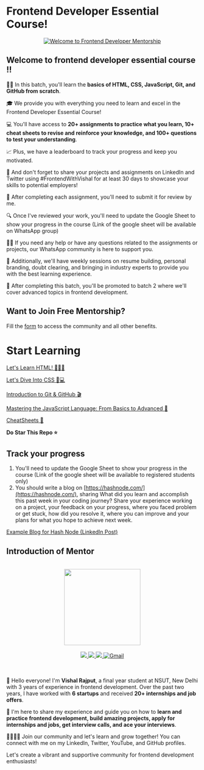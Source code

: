 # Frontend Developer Essential Course!
<p align="center">
  <a href="https://www.youtube.com/watch?v=tI7R7YG4jEY"><img src="https://img.youtube.com/vi/tI7R7YG4jEY/0.jpg" alt="Welcome to Frontend Developer Mentorship" /></a>
</p>

## Welcome to frontend developer essential course !!

👨‍💻 In this batch, you'll learn the **basics of HTML, CSS, JavaScript, Git, and GitHub from scratch**.

🎓 We provide you with everything you need to learn and excel in the Frontend Developer Essential Course!

💻 You'll have access to **20+ assignments to practice what you learn, 10+ cheat sheets to revise and reinforce your knowledge, and 
100+ questions to test your understanding**.

📈 Plus, we have a leaderboard to track your progress and keep you motivated.

🚀 And don't forget to share your projects and assignments on LinkedIn and Twitter using #FrontendWithVishal for at least 30 days to 
showcase your skills to potential employers!

📝 After completing each assignment, you'll need to submit it for review by me.

🔍 Once I've reviewed your work, you'll need to update the Google Sheet to show your progress in the course (Link of the google 
sheet will be available on WhatsApp group)

🙋‍♀️ If you need any help or have any questions related to the assignments or projects, our WhatsApp community is here to support you.

🤝 Additionally, we'll have weekly sessions on resume building, personal branding, doubt clearing, and bringing in industry experts 
to provide you with the best learning experience.

🌟 After completing this batch, you'll be promoted to batch 2 where we'll cover advanced topics in frontend development.


## Want to Join Free Mentorship?

Fill the [form](https://forms.gle/ZXecoHGbGgeNk6V99) to access the community and all other benefits.

# Start Learning

[Let's Learn HTML! 📝👨‍💻](https://github.com/Vishal-raj-1/Frontend-Development-Essentials/blob/main/Course%20Curriculum/HTML.md)

[Let's Dive Into CSS 🎨💻 ](https://github.com/Vishal-raj-1/Frontend-Development-Essentials/blob/main/Course%20Curriculum/CSS.md)

[Introduction to Git & GitHub 🎬](https://github.com/Vishal-raj-1/Frontend-Development-Essentials/blob/main/Course%20Curriculum/Git-GitHub.md)

[Mastering the JavaScript Language: From Basics to Advanced 🚀 ](https://github.com/Vishal-raj-1/Frontend-Development-Essentials/blob/main/Course%20Curriculum/JavaScript.md)

[CheatSheets 📝](https://github.com/Vishal-raj-1/Frontend-Development-Essentials/tree/main/CheatSheets/README.md)

**Do Star This Repo ⭐**

## Track your progress

1. You'll need to update the Google Sheet to show your progress in the course (Link of the google sheet will be available to registered students only)
2. You should write a blog on [https://hashnode.com/](https://hashnode.com/), sharing What did you learn and accomplish this past week in your coding journey? Share your experience working on a project, your feedback on your progress, where you faced problem or get stuck, how did you resolve it, where you can improve and your plans for what you hope to achieve next week.
    
[Example Blog for Hash Node (LinkedIn Post)](https://github.com/Vishal-raj-1/Frontend-Development-Essentials/blob/main/CheatSheets/Blog.md)

## Introduction of Mentor

<br />
<div align="center">
  <img alt="" src="https://avatars.githubusercontent.com/u/59874304?s=400&u=a90ce890d0e3d04ef84d5ae09b143dcb2ecc5d1b&v=4" width="200px;">
</div>
<br />

<div align="center">
 <a href="https://www.youtube.com/c/VishalRajput_1">
    <img src="https://img.shields.io/badge/Youtube-white.svg?&style=for-the-badge&logo=Youtube&logoColor=red">
  </a>
  <a href="https://www.linkedin.com/in/vishalraj1/">
    <img src="https://img.shields.io/badge/linkedin-%230077B5.svg?&style=for-the-badge&logo=linkedin&logoColor=white">
  </a>
  <a href="https://twitter.com/vishalraj_1">
    <img src="https://img.shields.io/badge/twitter-white.svg?&style=for-the-badge&logo=twitter&logoColor=%3A2F2F">
  </a>
  <a href="mailto:rajputvishal33786@gmail.com">
    <img alt="Gmail" src="https://img.shields.io/badge/Gmail-D14836?style=for-the-badge&logo=gmail&logoColor=white">
   </a>
</div>
<br /><br />

👋 Hello everyone! I'm **Vishal Rajput**, a final year student at NSUT, New Delhi with 3 years of experience in frontend development. Over the past two years, I have worked with **6 startups** and received **20+ internships and job offers**.

🚀 I'm here to share my experience and guide you on how to **learn and practice frontend development, build amazing projects, apply for internships and jobs, get interview calls, and ace your interviews**.

👨‍👩‍👧‍👦 Join our community and let's learn and grow together! You can connect with me on my LinkedIn, Twitter, YouTube, and GitHub profiles.

Let's create a vibrant and supportive community for frontend development enthusiasts!
